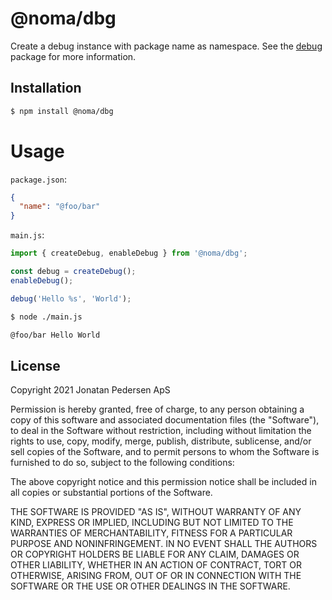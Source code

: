 # @noma/dbg

Create a debug instance with package name as namespace. See the [debug](https://www.npmjs.com/package/debug) package for more information.

## Installation

```bash
$ npm install @noma/dbg
```

# Usage

`package.json`:

```json
{
  "name": "@foo/bar"
}
```

`main.js`:

```javascript
import { createDebug, enableDebug } from '@noma/dbg';

const debug = createDebug();
enableDebug();

debug('Hello %s', 'World');
```

```bash
$ node ./main.js

@foo/bar Hello World
```

## License

Copyright 2021 Jonatan Pedersen ApS

Permission is hereby granted, free of charge, to any person obtaining a copy of this software and associated documentation files (the "Software"), to deal in the Software without restriction, including without limitation the rights to use, copy, modify, merge, publish, distribute, sublicense, and/or sell copies of the Software, and to permit persons to whom the Software is furnished to do so, subject to the following conditions:

The above copyright notice and this permission notice shall be included in all copies or substantial portions of the Software.

THE SOFTWARE IS PROVIDED "AS IS", WITHOUT WARRANTY OF ANY KIND, EXPRESS OR IMPLIED, INCLUDING BUT NOT LIMITED TO THE WARRANTIES OF MERCHANTABILITY, FITNESS FOR A PARTICULAR PURPOSE AND NONINFRINGEMENT. IN NO EVENT SHALL THE AUTHORS OR COPYRIGHT HOLDERS BE LIABLE FOR ANY CLAIM, DAMAGES OR OTHER LIABILITY, WHETHER IN AN ACTION OF CONTRACT, TORT OR OTHERWISE, ARISING FROM, OUT OF OR IN CONNECTION WITH THE SOFTWARE OR THE USE OR OTHER DEALINGS IN THE SOFTWARE.
